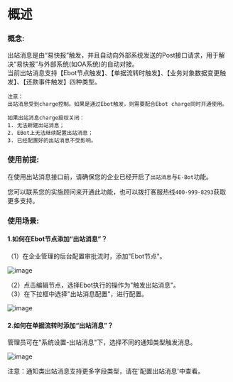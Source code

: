 # 概述

### 概念:

出站消息是由“易快报”触发，并且自动向外部系统发送的Post接口请求，用于解决“易快报”与外部系统(如OA系统)的自动对接。<br>
当前出站消息支持【Ebot节点触发】、【单据流转时触发】、【业务对象数据变更触发】、【还款事件触发】四种类型。

```text
注意：
出站消息受到charge控制。如果是通过Ebot触发，则需要配合Ebot charge同时开通使用。

如果出站消息charge授权关闭：
1. 无法新建出站消息；
2. EBot上无法继续配置出站消息；
3. 已经配置好的出站消息不受影响。
```


### 使用前提:
在使用出站消息接口前，请确保您的企业已经开启了`出站消息`与`E-Bot`功能。

您可以联系您的实施顾问来开通此功能，也可以拨打客服热线`400-999-8293`获取更多支持。


### 使用场景:
#### 1.如何在Ebot节点添加“出站消息”？

（1）在企业管理的后台配置审批流时，添加"Ebot节点"。

![image](/outbound-message/images/addEbot.png)

（2）点击编辑节点，选择Ebot执行的操作为"触发出站消息"。<br />
（3）在下拉框中选择"出站消息配置"，进行配置。

![image](/outbound-message/images/ebotConfig.png)

#### 2.如何在单据流转时添加“出站消息”？

管理员可在"系统设置-出站消息"下，选择不同的通知类型触发消息。

![image](/outbound-message/images/createOutbound.png)

注意：通知类出站消息支持更多字段类型，请在'配置出站消息'中查看。





